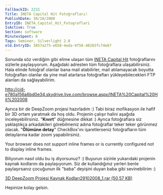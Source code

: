 ```yaml
---
FallbackID: 2231
Title: INETA Capital Hit Fotoğrafları!
PublishDate: 30/10/2008
EntryID: INETA_Capital_Hit_Fotograflari
IsActive: True
Section: software
MinutesSpent: 0
Tags: Seminer, Silverlight 2.0
old.EntryID: 3857a275-e650-4eda-9f58-48203fc74e67
---
```

Sonunda söz verdiğim gibi elime ulaşan tüm [INETA Capital
Hit](http://daron.yondem.com/tr/post/e7784945-391f-4e80-af92-2e8499d13592)
fotoğraflarını sizlerle paylaşıyorum. Aşağıdaki adresten tüm
fotoğraflara ulaşabilirsiniz. Hala elinde fotoğraf olanlar bana mail
atabilirler, mail atılamayacak boyutta fotoğrafları olanlar da yine mail
atarlarsa fotoğrafları yükleyebilecekleri FTP alanları da
sağlayabilirim.

<http://cid-e780a156a6bd0e34.skydrive.live.com/browse.aspx/INETA%20Capital%20Hit%202008> 

Ayrıca bir de DeepZoom projesi hazırladım :) Tabi biraz mofikasyon ile
hafif bir 3D ortam yaratmak da hoş oldu. Projenin çalışır halini aşağıda
inceleyebilirsiniz. "**Kıvırt**" düğmesine dikkat :) Ayrıca fotoğraflara
siz yaklaştıkça arkadakileri görebilmeniz adına fotoğraflar teker teker
görünmez olacak. "**Ölümüne detay**" CheckBox'ını işaretlerseniz
fotoğrafların tüm detaylarına kadar zoom yapabilirsiniz.

Your browser does not support inline frames or is currently configured
not to display inline frames.

Biliyorum nasıl oldu bu iş diyorsunuz? :) Buyurun sizinle yukarıdaki
projenin kaynak kodlarını da paylaşıyorum. Siz de kullandığınız yerleri
benle paylaşırsanız çocuğunun ilk "baba" deyişini duyan baba gibi
sevinebilirim :)

[3D DeepZoom Projesi Kaynak Kodları29102008\_1.rar (50,57
KB)](http://cdn.daron.yondem.com/assets/2231/29102008_1.rar)

Hepinize kolay gelsin.


